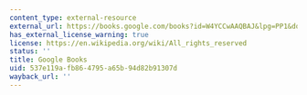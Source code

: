 ```yaml
---
content_type: external-resource
external_url: https://books.google.com/books?id=W4YCCwAAQBAJ&lpg=PP1&dq=what%20is%20landscape%3F&pg=PR9#v=onepage&q&f=false
has_external_license_warning: true
license: https://en.wikipedia.org/wiki/All_rights_reserved
status: ''
title: Google Books
uid: 537e119a-fb86-4795-a65b-94d82b91307d
wayback_url: ''
---
```

